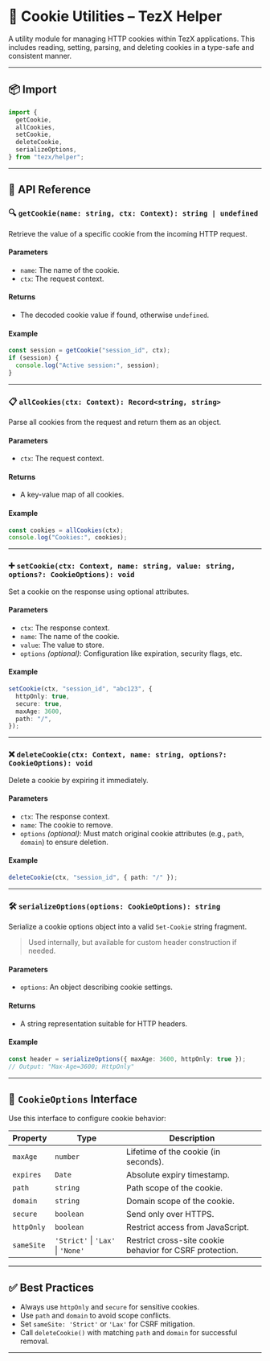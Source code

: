 
# 🍪 Cookie Utilities – TezX Helper

A utility module for managing HTTP cookies within TezX applications. This includes reading, setting, parsing, and deleting cookies in a type-safe and consistent manner.

---

## 📦 Import

```ts
import {
  getCookie,
  allCookies,
  setCookie,
  deleteCookie,
  serializeOptions,
} from "tezx/helper";
```

---

## 🧰 API Reference

### 🔍 `getCookie(name: string, ctx: Context): string | undefined`

Retrieve the value of a specific cookie from the incoming HTTP request.

#### **Parameters**

* `name`: The name of the cookie.
* `ctx`: The request context.

#### **Returns**

* The decoded cookie value if found, otherwise `undefined`.

#### **Example**

```ts
const session = getCookie("session_id", ctx);
if (session) {
  console.log("Active session:", session);
}
```

---

### 📋 `allCookies(ctx: Context): Record<string, string>`

Parse all cookies from the request and return them as an object.

#### **Parameters**

* `ctx`: The request context.

#### **Returns**

* A key-value map of all cookies.

#### **Example**

```ts
const cookies = allCookies(ctx);
console.log("Cookies:", cookies);
```

---

### ➕ `setCookie(ctx: Context, name: string, value: string, options?: CookieOptions): void`

Set a cookie on the response using optional attributes.

#### **Parameters**

* `ctx`: The response context.
* `name`: The name of the cookie.
* `value`: The value to store.
* `options` *(optional)*: Configuration like expiration, security flags, etc.

#### **Example**

```ts
setCookie(ctx, "session_id", "abc123", {
  httpOnly: true,
  secure: true,
  maxAge: 3600,
  path: "/",
});
```

---

### ❌ `deleteCookie(ctx: Context, name: string, options?: CookieOptions): void`

Delete a cookie by expiring it immediately.

#### **Parameters**

* `ctx`: The response context.
* `name`: The cookie to remove.
* `options` *(optional)*: Must match original cookie attributes (e.g., `path`, `domain`) to ensure deletion.

#### **Example**

```ts
deleteCookie(ctx, "session_id", { path: "/" });
```

---

### 🛠️ `serializeOptions(options: CookieOptions): string`

Serialize a cookie options object into a valid `Set-Cookie` string fragment.

> Used internally, but available for custom header construction if needed.

#### **Parameters**

* `options`: An object describing cookie settings.

#### **Returns**

* A string representation suitable for HTTP headers.

#### **Example**

```ts
const header = serializeOptions({ maxAge: 3600, httpOnly: true });
// Output: "Max-Age=3600; HttpOnly"
```

---

## 📑 `CookieOptions` Interface

Use this interface to configure cookie behavior:

| Property   | Type                              | Description                                              |
| ---------- | --------------------------------- | -------------------------------------------------------- |
| `maxAge`   | `number`                          | Lifetime of the cookie (in seconds).                     |
| `expires`  | `Date`                            | Absolute expiry timestamp.                               |
| `path`     | `string`                          | Path scope of the cookie.                                |
| `domain`   | `string`                          | Domain scope of the cookie.                              |
| `secure`   | `boolean`                         | Send only over HTTPS.                                    |
| `httpOnly` | `boolean`                         | Restrict access from JavaScript.                         |
| `sameSite` | `'Strict'` \| `'Lax'` \| `'None'` | Restrict cross-site cookie behavior for CSRF protection. |

---

## ✅ Best Practices

* Always use `httpOnly` and `secure` for sensitive cookies.
* Use `path` and `domain` to avoid scope conflicts.
* Set `sameSite: 'Strict'` or `'Lax'` for CSRF mitigation.
* Call `deleteCookie()` with matching `path` and `domain` for successful removal.

---
